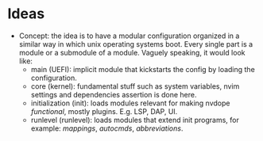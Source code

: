 # Ideas

-   Concept: the idea is to have a modular configuration organized in a similar way in which unix operating systems boot. Every single part is a module or a submodule of a module. Vaguely speaking, it would look like:
    -   main (UEFI): implicit module that kickstarts the config by loading the configuration.
    -   core (kernel): fundamental stuff such as system variables, nvim settings and dependencies assertion is done here.
    -   initialization (init): loads modules relevant for making nvdope _functional_, mostly plugins. E.g. LSP, DAP, UI.
    -   runlevel (runlevel): loads modules that extend init programs, for example: _mappings_, _autocmds_, _abbreviations_.
